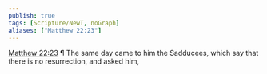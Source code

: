 ```yaml
---
publish: true
tags: [Scripture/NewT, noGraph]
aliases: ["Matthew 22:23"]
---
```

[Matthew 22:23](https://churchofjesuschrist.org/study/scriptures/nt/matt/22?lang=eng&id=p23#p23) ¶ The same day came to him the Sadducees, which say that there is no resurrection, and asked him,

